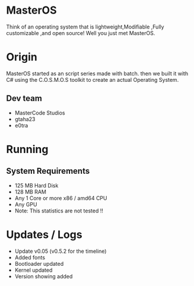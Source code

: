# MasterOS
Think of an operating system that is lightweight,Modifiable ,Fully customizable ,and open source!
Well you just met MasterOS.

# Origin
MasterOS started as an script series made with batch. 
then we built it with C# using the C.O.S.M.O.S toolkit to create an actual Operating System.

## Dev team
- MasterCode Studios
- gtaha23
- e0tra

# Running

## System Requirements
- 125 MB Hard Disk
- 128 MB RAM
- Any 1 Core or more x86 / amd64 CPU
- Any GPU
- Note: This statistics are not tested !!

# Updates / Logs
- Update v0.05 (v0.5.2 for the timeline)
- Added fonts
- Bootloader updated
- Kernel updated
- Version showing added
